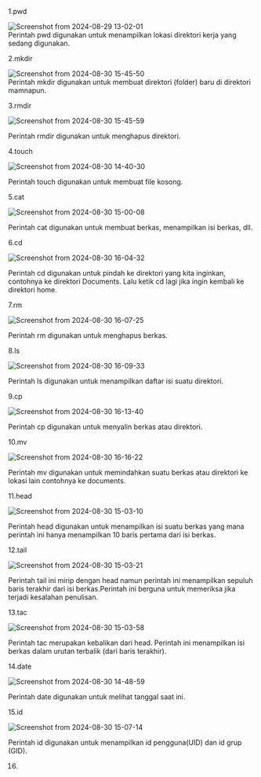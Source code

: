 1.pwd

![Screenshot from 2024-08-29 13-02-01](https://github.com/user-attachments/assets/f3f426a9-796d-460d-a134-d1ad6247a326)                                               
Perintah pwd digunakan untuk menampilkan lokasi direktori kerja yang sedang digunakan.

2.mkdir

![Screenshot from 2024-08-30 15-45-50](https://github.com/user-attachments/assets/b1856ea5-9ca5-4e48-bf43-b7b23e90a20c)                                              
Perintah mkdir digunakan untuk membuat direktori (folder) baru di direktori mamnapun.

3.rmdir

![Screenshot from 2024-08-30 15-45-59](https://github.com/user-attachments/assets/3542b622-579c-45a5-bac8-f9ff3da70677)                                                                                

Perintah rmdir digunakan untuk menghapus direktori.

4.touch

![Screenshot from 2024-08-30 14-40-30](https://github.com/user-attachments/assets/d9eb7d33-6a35-46f4-9f33-0b69b4141e35)

Perintah touch digunakan untuk membuat file kosong.

5.cat

![Screenshot from 2024-08-30 15-00-08](https://github.com/user-attachments/assets/1c4d20a0-9320-4b04-a0d5-326a02e1ff8f)

Perintah cat digunakan untuk membuat berkas, menampilkan isi berkas, dll.

6.cd

![Screenshot from 2024-08-30 16-04-32](https://github.com/user-attachments/assets/baf70774-9b4e-4ed9-b1fe-9dc259a43787)

Perintah cd digunakan untuk pindah ke direktori yang kita inginkan, contohnya ke direktori Documents. Lalu ketik cd lagi jika ingin kembali ke direktori home.

7.rm

![Screenshot from 2024-08-30 16-07-25](https://github.com/user-attachments/assets/59c0ed14-ac3f-4986-b140-51b8fa350ffe)

Perintah rm digunakan untuk menghapus berkas.

8.ls

![Screenshot from 2024-08-30 16-09-33](https://github.com/user-attachments/assets/7900346f-0df5-4a9b-bd06-cf92bac923a9)

Perintah ls digunakan untuk menampilkan daftar isi suatu direktori.

9.cp

![Screenshot from 2024-08-30 16-13-40](https://github.com/user-attachments/assets/ee8563bb-746a-4fb9-896e-59446828d9da)

Perintah cp digunakan untuk menyalin berkas atau direktori.

10.mv

![Screenshot from 2024-08-30 16-16-22](https://github.com/user-attachments/assets/e75935df-6f2f-4a52-93ef-9fd492db911b)

Perintah mv digunakan untuk memindahkan suatu berkas atau direktori ke lokasi lain contohnya ke documents.

11.head

![Screenshot from 2024-08-30 15-03-10](https://github.com/user-attachments/assets/23f0790e-a2bc-49a8-8785-a1e492256b14)

Perintah head digunakan untuk menampilkan isi suatu berkas yang mana perintah ini hanya menampilkan 10 baris pertama dari isi berkas.

12.tail

![Screenshot from 2024-08-30 15-03-21](https://github.com/user-attachments/assets/7d5fc483-b020-4077-aebe-ad531f67aefa)

Perintah tail ini mirip dengan head namun perintah ini menampilkan sepuluh baris terakhir dari isi berkas.Perintah ini berguna untuk memeriksa jika terjadi kesalahan penulisan.

13.tac

![Screenshot from 2024-08-30 15-03-58](https://github.com/user-attachments/assets/80ab4bea-a3c6-476e-b773-5823e153e036)

Perintah tac merupakan kebalikan dari head. Perintah ini menampilkan isi berkas dalam urutan terbalik (dari baris terakhir).

14.date

![Screenshot from 2024-08-30 14-48-59](https://github.com/user-attachments/assets/55994e14-c80f-468b-9410-479fd5d731ee)

Perintah date digunakan untuk melihat tanggal saat ini.

15.id

![Screenshot from 2024-08-30 15-07-14](https://github.com/user-attachments/assets/99d124d3-c49a-4ba4-a6be-cbd45dad2395)

Perintah id digunakan untuk menampilkan id pengguna(UID) dan id grup (GID).

16.



